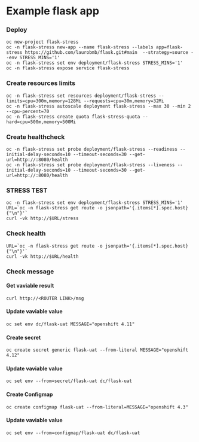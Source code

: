 # Example flask app

### Deploy
    oc new-project flask-stress
    oc -n flask-stress new-app --name flask-stress --labels app=flask-stress https://github.com/laurobmb/flask.git#main  --strategy=source --env STRESS_MINS='1'
    oc -n flask-stress set env deployment/flask-stress STRESS_MINS='1'
    oc -n flask-stress expose service flask-stress

### Create resources limits
    oc -n flask-stress set resources deployment/flask-stress --limits=cpu=300m,memory=128Mi --requests=cpu=30m,memory=32Mi
    oc -n flask-stress autoscale deployment flask-stress --max 30 --min 2 --cpu-percent=70
    oc -n flask-stress create quota flask-stress-quota --hard=cpu=500m,memory=500Mi

### Create healthcheck
    oc -n flask-stress set probe deployment/flask-stress --readiness --initial-delay-seconds=10 --timeout-seconds=30 --get-url=http://:8080/health
    oc -n flask-stress set probe deployment/flask-stress --liveness --initial-delay-seconds=10 --timeout-seconds=30 --get-url=http://:8080/health
        
### STRESS TEST   
    oc -n flask-stress set env deployment/flask-stress STRESS_MINS='1'
    URL=`oc -n flask-stress get route -o jsonpath='{.items[*].spec.host}{"\n"}'`
    curl -vk http://$URL/stress

### Check health
    URL=`oc -n flask-stress get route -o jsonpath='{.items[*].spec.host}{"\n"}'`
    curl -vk http://$URL/health

### Check message

#### Get vaviable result    
    curl http://<ROUTER LINK>/msg
#### Update vaviable value
    oc set env dc/flask-uat MESSAGE="openshift 4.11"

#### Create secret
    oc create secret generic flask-uat --from-literal MESSAGE="openshift 4.12"    
#### Update vaviable value
    oc set env --from=secret/flask-uat dc/flask-uat

#### Create Configmap
    oc create configmap flask-uat --from-literal=MESSAGE="openshift 4.3"
#### Update vaviable value
    oc set env --from=configmap/flask-uat dc/flask-uat